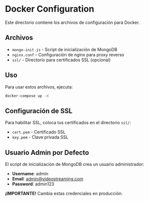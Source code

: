 # Docker Configuration

Este directorio contiene los archivos de configuración para Docker.

## Archivos

- `mongo-init.js` - Script de inicialización de MongoDB
- `nginx.conf` - Configuración de nginx para proxy reverso
- `ssl/` - Directorio para certificados SSL (opcional)

## Uso

Para usar estos archivos, ejecuta:

```bash
docker-compose up -d
```

## Configuración de SSL

Para habilitar SSL, coloca tus certificados en el directorio `ssl/`:

- `cert.pem` - Certificado SSL
- `key.pem` - Clave privada SSL

## Usuario Admin por Defecto

El script de inicialización de MongoDB crea un usuario administrador:

- **Username**: admin
- **Email**: admin@videostreaming.com
- **Password**: admin123

**¡IMPORTANTE!** Cambia estas credenciales en producción.
